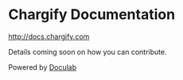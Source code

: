 Chargify Documentation
======================

<http://docs.chargify.com>

Details coming soon on how you can contribute.

Powered by [Doculab](http://github.com/grasshopperlabs/doculab)